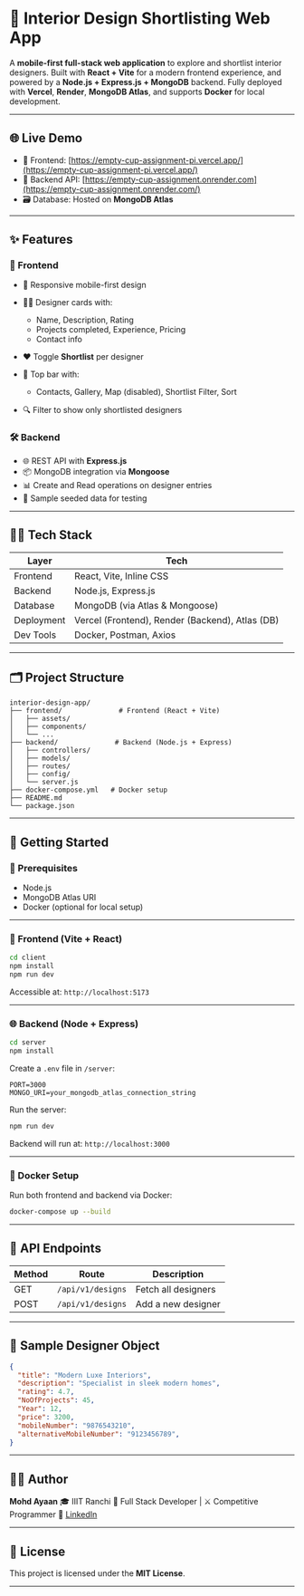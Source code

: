 # 🏡 Interior Design Shortlisting Web App

A **mobile-first full-stack web application** to explore and shortlist interior designers. Built with **React + Vite** for a modern frontend experience, and powered by a **Node.js + Express.js + MongoDB** backend. Fully deployed with **Vercel**, **Render**, **MongoDB Atlas**, and supports **Docker** for local development.

---

## 🌐 Live Demo

* 🚀 Frontend: [https://empty-cup-assignment-pi.vercel.app/](https://empty-cup-assignment-pi.vercel.app/)
* 🔗 Backend API: [https://empty-cup-assignment.onrender.com](https://empty-cup-assignment.onrender.com/)
* 🗃️ Database: Hosted on **MongoDB Atlas**

---

## ✨ Features

### 🔮 Frontend

* 📱 Responsive mobile-first design
* 👩‍🎨 Designer cards with:

  * Name, Description, Rating
  * Projects completed, Experience, Pricing
  * Contact info
* ❤️ Toggle **Shortlist** per designer
* 🧭 Top bar with:

  * Contacts, Gallery, Map (disabled), Shortlist Filter, Sort
* 🔍 Filter to show only shortlisted designers

### 🛠 Backend

* 🌐 REST API with **Express.js**
* 📦 MongoDB integration via **Mongoose**
* 📊 Create and Read operations on designer entries
* 🧪 Sample seeded data for testing

---

## 🧑‍💻 Tech Stack

| Layer      | Tech                                            |
| ---------- | ----------------------------------------------- |
| Frontend   | React, Vite, Inline CSS                         |
| Backend    | Node.js, Express.js                             |
| Database   | MongoDB (via Atlas & Mongoose)                  |
| Deployment | Vercel (Frontend), Render (Backend), Atlas (DB) |
| Dev Tools  | Docker, Postman, Axios                          |

---

## 🗂 Project Structure

```
interior-design-app/
├── frontend/              # Frontend (React + Vite)
│   ├── assets/
│   ├── components/
│   └── ...
├── backend/              # Backend (Node.js + Express)
│   ├── controllers/
│   ├── models/
│   ├── routes/
│   ├── config/
│   └── server.js
├── docker-compose.yml   # Docker setup
├── README.md
└── package.json
```

---

## 🚀 Getting Started

### 🔧 Prerequisites

* Node.js
* MongoDB Atlas URI
* Docker (optional for local setup)

---

### 📲 Frontend (Vite + React)

```bash
cd client
npm install
npm run dev
```

Accessible at: `http://localhost:5173`

---

### 🌐 Backend (Node + Express)

```bash
cd server
npm install
```

Create a `.env` file in `/server`:

```env
PORT=3000
MONGO_URI=your_mongodb_atlas_connection_string
```

Run the server:

```bash
npm run dev
```

Backend will run at: `http://localhost:3000`

---

### 🐳 Docker Setup

Run both frontend and backend via Docker:

```bash
docker-compose up --build
```

---

## 🔌 API Endpoints

| Method | Route                 | Description          |
| ------ | --------------------- | -------------------- |
| GET    | `/api/v1/designs`     | Fetch all designers  |
| POST   | `/api/v1/designs`     | Add a new designer   |

---

## 🧪 Sample Designer Object

```json
{
  "title": "Modern Luxe Interiors",
  "description": "Specialist in sleek modern homes",
  "rating": 4.7,
  "NoOfProjects": 45,
  "Year": 12,
  "price": 3200,
  "mobileNumber": "9876543210",
  "alternativeMobileNumber": "9123456789",
}
```

---

## 👨‍💻 Author

**Mohd Ayaan**
🎓 IIIT Ranchi
💼 Full Stack Developer | ⚔️ Competitive Programmer
🔗 [LinkedIn](https://www.linkedin.com/in/mohd-ayaan-995348253/)

---

## 📜 License

This project is licensed under the **MIT License**.

---
